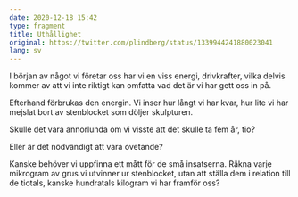 ```yaml
---
date: 2020-12-18 15:42
type: fragment
title: Uthållighet
original: https://twitter.com/plindberg/status/1339944241880023041
lang: sv
---
```

I början av något vi företar oss har vi en viss energi, drivkrafter, vilka delvis kommer av att vi inte riktigt kan omfatta vad det är vi har gett oss in på.

Efterhand förbrukas den energin. Vi inser hur långt vi har kvar, hur lite vi har mejslat bort av stenblocket som döljer skulpturen.

Skulle det vara annorlunda om vi visste att det skulle ta fem år, tio?

Eller är det nödvändigt att vara ovetande?

Kanske behöver vi uppfinna ett mått för de små insatserna. Räkna varje mikrogram av grus vi utvinner ur stenblocket, utan att ställa dem i relation till de tiotals, kanske hundratals kilogram vi har framför oss?
